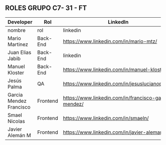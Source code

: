 ## ROLES GRUPO C7- 31 - FT

| Developer               | Rol      | LinkedIn                                             | GitHub - Figma                      |
| ----------------------- | -------- | ---------------------------------------------------- | ----------------------------------- |
| nombre                  | rol      | linkedin                                             | github                              |
| Mario Martinez          | Back-End | https://www.linkedin.com/in/mario-mtz/               | https://github.com/soymariomtz      |
| Juan Elias Jabib        | Back-End | linkedin                                             | https://github.com/JuanEliasJabib02 |
| Manuel Kloster          | Back-End | https://www.linkedin.com/in/manuel-kloster           | https://github.com/Nekrocow/        |
| Jesús Palma             | QA       | https://www.linkedin.com/in/jesuslucianopalma        | https://github.com/JesusLPalma      |
| Garcia Mendez Francisco | Frontend | https://www.linkedin.com/in/francisco-garcia-mendez/ | https://github.com/frangmen         |
| Smael Nicolas           | Frontend | https://www.linkedin.com/in/smaeln/                  | https://github.com/SmaelNicolas     |
| Javier Alemán M         | Frontend | https://www.linkedin.com/in/javier-aleman/           | https://github.com/gitjaleman       |
